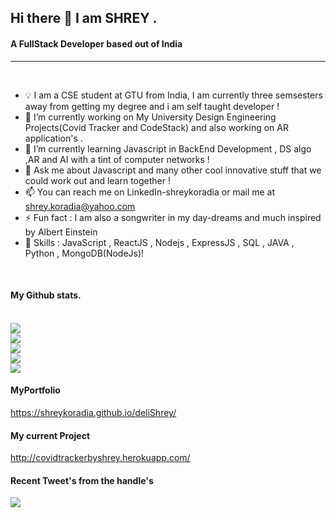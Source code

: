 ## Hi there 👋 I am SHREY . 

#### A FullStack Developer based out of India  

---
<br />

- 💡 I am a CSE student at GTU from India, I am currently three semsesters away from  getting my degree and i am self taught developer !                          
- 🔭 I’m currently working on My University Design Engineering Projects(Covid Tracker and CodeStack) and also working on AR application's .
- 🌱 I’m currently learning Javascript in BackEnd Development , DS algo ,AR and AI with a tint of computer networks !
- 💬 Ask me about Javascript and many other cool innovative stuff that we could work out and learn together !
- 📫 You can reach me on LinkedIn-shreykoradia or mail me at shrey.koradia@yahoo.com
- ⚡ Fun fact :   I am also a songwriter in my day-dreams and much inspired by Albert Einstein 
- 🤹 Skills : JavaScript , ReactJS , Nodejs , ExpressJS , SQL , JAVA , Python , MongoDB(NodeJs)!  
<br />

#### My Github stats.
<br />
<img src="https://komarev.com/ghpvc/?username=shreykoradia">
<br />
<img src="https://github-readme-stats.vercel.app/api?username=shreykoradia">
<br />
<img src="http://github-readme-streak-stats.herokuapp.com?user=shreykoradia&theme=dark&hide_border=true" >
<br />
<img src="https://github-readme-stats.vercel.app/api/top-langs/?username=shreykoradia">
<br />
<img src="https://github-profile-trophy.vercel.app/?username=shreykoradia">
<br />

#### MyPortfolio
https://shreykoradia.github.io/deliShrey/


#### My current Project 
http://covidtrackerbyshrey.herokuapp.com/

#### Recent Tweet's from the handle's  
<img src="https://github-readme-twitter-gazf.vercel.app/api?id=shreykoradia" />
